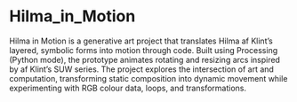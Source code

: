 # Hilma_in_Motion
Hilma in Motion is a generative art project that translates Hilma af Klint’s layered, symbolic forms into motion through code. Built using Processing (Python mode), the prototype animates rotating and resizing arcs inspired by af Klint’s SUW series. The project explores the intersection of art and computation, transforming static composition into dynamic movement while experimenting with RGB colour data, loops, and transformations.
